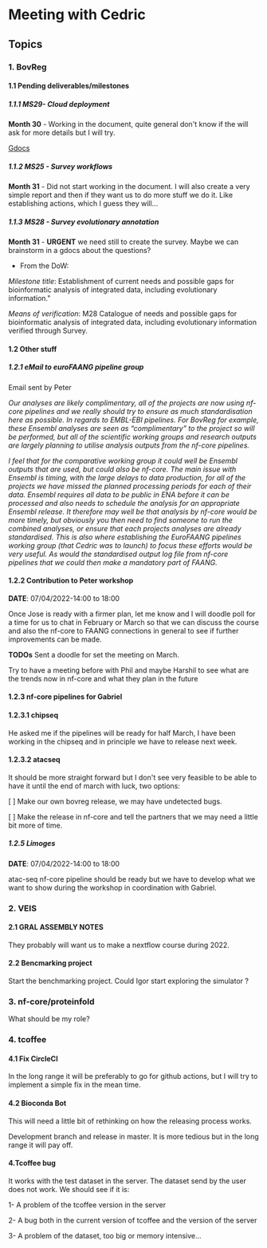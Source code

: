 # Meeting with Cedric

## Topics

### 1. BovReg

#### 1.1 Pending deliverables/milestones

##### 1.1.1 MS29- Cloud deployment

**Month 30** - Working in the document, quite general don't know if the will ask for more details but I will try.

[Gdocs](https://docs.google.com/document/d/1CzkuienmghrHaeIu2pcZ5lH6SAFurMng/edit?usp=sharing&ouid=113761000134872093168&rtpof=true&sd=true)

##### 1.1.2 MS25 - Survey workflows

**Month 31** - Did not start working in the document. I will also create a very simple report and then if they want us to do more stuff we do it. Like establishing actions, which I guess they will...

##### 1.1.3 MS28 - Survey evolutionary annotation

**Month 31** - **URGENT** we need still to create the survey. Maybe we can brainstorm in a gdocs about the questions? 

* From the DoW:

*Milestone title*: Establishment of current needs and possible gaps for bioinformatic analysis of integrated data, including evolutionary information."

*Means of verification*: M28 Catalogue of needs and possible gaps for bioinformatic analysis of integrated data, including evolutionary information verified through Survey.

#### 1.2 Other stuff

##### 1.2.1 eMail to euroFAANG pipeline group

Email sent by Peter

*Our analyses are likely complimentary, all of the projects are now using nf-core pipelines and we really should try to ensure as much standardisation here as possible.*
*In regards to EMBL-EBI pipelines. For BovReg for example, these Ensembl analyses are seen as “complimentary” to the project so will be performed, but all of the scientific working groups and research outputs are largely planning to utilise analysis outputs from the nf-core pipelines.*

*I feel that for the comparative working group it could well be Ensembl outputs that are used, but could also be nf-core. The main issue with Ensembl is timing, with the large delays to data production, for all of the projects we have missed the planned processing periods for each of their data. Ensembl requires all data to be public in ENA before it can be processed and also needs to schedule the analysis for an appropriate Ensembl release. It therefore may well be that analysis by nf-core would be more timely, but obviously you then need to find someone to run the combined analyses, or ensure that each projects analyses are already standardised. This is also where establishing the EuroFAANG pipelines working group (that Cedric was to launch) to focus these efforts would be very useful. As would the standardised output log file from nf-core pipelines that we could then make a mandatory part of FAANG.*


#### 1.2.2 Contribution to Peter workshop

**DATE**: 07/04/2022-14:00 to 18:00

Once Jose is ready with a firmer plan, let me know and I will doodle poll for a time for us to chat in February or March so that we can discuss the course and also the nf-core to FAANG connections in general to see if further improvements can be made.

**TODOs** Sent a doodle for set the meeting on March.

Try to have a meeting before with Phil and maybe Harshil to see what are the trends now in nf-core and what they plan in the future

#### 1.2.3 nf-core pipelines for Gabriel

#### 1.2.3.1 chipseq

He asked me if the pipelines will be ready for half March, I have been working in the chipseq and in principle we have to release next week.

#### 1.2.3.2 atacseq

It should be more straight forward but I don't see very feasible to be able to have it until the end of march with luck, two options:

[ ] Make our own bovreg release, we may have undetected bugs.

[ ] Make the release in nf-core and tell the partners that we may need a little bit more of time.

##### 1.2.5 Limoges

**DATE**: 07/04/2022-14:00 to 18:00

atac-seq nf-core pipeline should be ready but we have to develop what we want to show during the workshop in coordination with Gabriel.

### 2. VEIS

#### 2.1 GRAL ASSEMBLY NOTES

They probably will want us to make a nextflow course during 2022.

#### 2.2 Bencmarking project

Start the benchmarking project. Could Igor start exploring the simulator ?

### 3. nf-core/proteinfold

What should be my role?

### 4. tcoffee

#### 4.1 Fix CircleCI

In the long range it will be preferably to go for github actions, but I will try to implement a simple fix in the mean time.

#### 4.2 Bioconda Bot

This will need a little bit of rethinking on how the releasing process works.

Development branch and release in master. It is more tedious but in the long range it will pay off.

#### 4.Tcoffee bug

It works with the test dataset in the server.
The dataset send by the user does not work. We should see if it is:

1- A problem of the tcoffee version in the server

2- A bug both in the current version of tcoffee and the version of the server

3- A problem of the dataset, too big or memory intensive...
